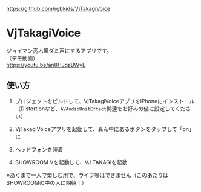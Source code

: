 https://github.com/rgbkids/VjTakagiVoice  

# VjTakagiVoice
  
ジョイマン高木風ダミ声にするアプリです。  
（デモ動画）  
https://youtu.be/an8HJqaBWyE
  
## 使い方
  
1. プロジェクトをビルドして、VjTakagiVoiceアプリをiPhoneにインストール  
  （Distortionなど、`AVAudioUnitEffect`関連をお好みの値に設定してください）
  
2. VjTakagiVoiceアプリを起動して、真ん中にあるボタンをタップして「on」に  
  
3. ヘッドフォンを装着  
  
4. SHOWROOM Vを起動して、VJ TAKAGIを起動  
  
※あくまで一人で楽しむ用で、ライブ等はできません（このあたりはSHOWROOMの中の人に期待！）
  
